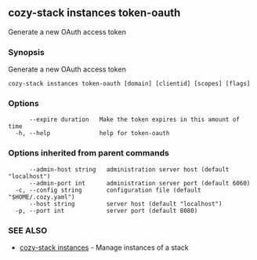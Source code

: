 ## cozy-stack instances token-oauth

Generate a new OAuth access token

### Synopsis

Generate a new OAuth access token

```
cozy-stack instances token-oauth [domain] [clientid] [scopes] [flags]
```

### Options

```
      --expire duration   Make the token expires in this amount of time
  -h, --help              help for token-oauth
```

### Options inherited from parent commands

```
      --admin-host string   administration server host (default "localhost")
      --admin-port int      administration server port (default 6060)
  -c, --config string       configuration file (default "$HOME/.cozy.yaml")
      --host string         server host (default "localhost")
  -p, --port int            server port (default 8080)
```

### SEE ALSO

* [cozy-stack instances](cozy-stack_instances.md)	 - Manage instances of a stack

